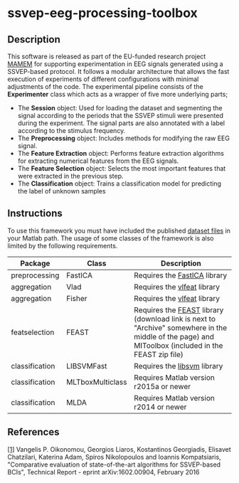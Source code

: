 # ssvep-eeg-processing-toolbox
## Description
This software is released as part of the EU-funded research project [MAMEM](https://www.mamem.eu/) for supporting experimentation in EEG signals generated using a SSVEP-based protocol.
It follows a modular architecture that allows the fast execution of experiments of different configurations with minimal adjustments of the code. The experimental pipeline consists of the **Experimenter** class which acts as a wrapper of five more underlying parts;

- The **Session** object: Used for loading the dataset and segmenting the signal according to the periods that the SSVEP stimuli were presented during the experiment. The signal parts are also annotated with a label according to the stimulus frequency.
- The **Preprocessing** object: Includes methods for modifying the raw EEG signal.
- The **Feature Extraction** object: Performs feature extraction algorithms for extracting numerical features from the EEG signals.
- The **Feature Selection** object: Selects the most important features that were extracted in the previous step.
- The **Classification** object: Trains a classification model for predicting the label of unknown samples

## Instructions
To use this framework you must have included the published [dataset files](http://www.mamem.eu/results/datasets/) in your Matlab path.
The usage of some classes of the framework is also limited by the following requirements.

| Package | Class | Description |
| --- | --- | --- |
| preprocessing | FastICA | Requires the [FastICA](http://research.ics.aalto.fi/ica/fastica/code/dlcode.shtml) library 
| aggregation | Vlad | Requires the [vlfeat](http://www.vlfeat.org/) library
| aggregation | Fisher | Requires the [vlfeat](http://www.vlfeat.org/) library
| featselection | FEAST | Requires the [FEAST](http://mloss.org/software/view/386/) library (download link is next to "Archive" somewhere in the middle of the page) and MIToolbox (included in the FEAST zip file) |
| classification | LIBSVMFast | Requires the [libsvm](https://www.csie.ntu.edu.tw/~cjlin/libsvm/) library|
| classification | MLTboxMulticlass | Requires Matlab version r2015a or newer |
| classification | MLDA | Requires Matlab version r2014 or newer |

## References
[\[1\]](http://arxiv.org/abs/1602.00904) Vangelis P. Oikonomou, Georgios Liaros, Kostantinos Georgiadis, Elisavet Chatzilari, Katerina Adam, Spiros Nikolopoulos and Ioannis Kompatsiaris, "Comparative evaluation of state-of-the-art algorithms for SSVEP-based BCIs", Technical Report - eprint arXiv:1602.00904, February 2016 

